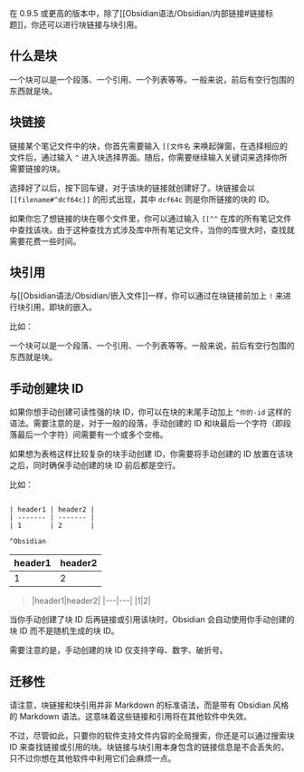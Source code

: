 在 0.9.5 或更高的版本中，除了[[Obsidian语法/Obsidian/内部链接#链接标题]]，你还可以进行块链接与块引用。

## 什么是块

一个块可以是一个段落、一个引用、一个列表等等。一般来说，前后有空行包围的东西就是块。

## 块链接

链接某个笔记文件中的块，你首先需要输入 `[[文件名` 来唤起弹窗，在选择相应的文件后，通过输入 `^` 进入块选择界面。随后，你需要继续输入关键词来选择你所需要链接的块。

选择好了以后，按下回车键，对于该块的链接就创建好了。块链接会以 `[[filename#^dcf64c]]` 的形式出现，其中 `dcf64c` 则是你所链接的块的 ID。

如果你忘了想链接的块在哪个文件里，你可以通过输入 `[[^^` 在库的所有笔记文件中查找该块。由于这种查找方式涉及库中所有笔记文件，当你的库很大时，查找就需要花费一些时间。

## 块引用

与[[Obsidian语法/Obsidian/嵌入文件]]一样，你可以通过在块链接前加上 `!` 来进行块引用，即块的嵌入。

比如：

一个块可以是一个段落、一个引用、一个列表等等。一般来说，前后有空行包围的东西就是块。

## 手动创建块 ID

如果你想手动创建可读性强的块 ID，你可以在块的末尾手动加上 `^你的-id` 这样的语法。需要注意的是，对于一般的段落，手动创建的 ID 和块最后一个字符（即段落最后一个字符）间需要有一个或多个空格。

如果想为表格这样比较复杂的块手动创建 ID，你需要将手动创建的 ID 放置在该块之后，同时确保手动创建的块 ID 前后都是空行。

比如：

```

| header1 | header2 |
| ------- | ------- |
| 1       | 2       |

^Obsidian

```

|header1|header2|
|---|---|
|1|2|

>|header1|header2|
|---|---|
|1|2|

当你手动创建了块 ID 后再链接或引用该块时，Obsidian 会自动使用你手动创建的块 ID 而不是随机生成的块 ID。

需要注意的是，手动创建的块 ID 仅支持字母、数字、破折号。

## 迁移性

请注意，块链接和块引用并非 Markdown 的标准语法，而是带有 Obsidian 风格的 Markdown 语法。这意味着这些链接和引用将在其他软件中失效。

不过，尽管如此，只要你的软件支持文件内容的全局搜索，你还是可以通过搜索块 ID 来查找链接或引用的块。块链接与块引用本身包含的链接信息是不会丢失的，只不过你想在其他软件中利用它们会麻烦一点。